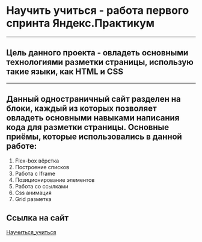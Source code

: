 # Научить учиться - работа первого спринта Яндекс.Практикум
------
## Цель данного проекта - овладеть основными технологиями разметки страницы, использую такие языки, как HTML и CSS
------
## Данный одностраничный сайт разделен на блоки, каждый из которых позволяет овладеть основными навыками написания кода для разметки страницы.  Основные приёмы, которые использовались в данной работе:  
1. Flex-box вёрстка
2. Построение списков
3. Работа с Iframe
4. Позиционирование элементов
5. Работа со ссылками
6. Css анимация
7. Grid разметка

## Ссылка на сайт
[Научиться_учиться](https://how-to-learn-rust.vercel.app/)
